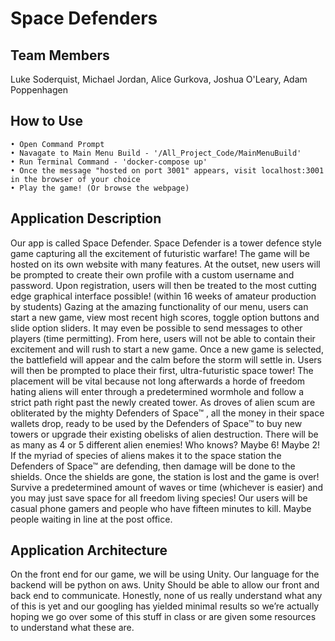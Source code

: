 # Space Defenders

## Team Members
Luke Soderquist, 
Michael Jordan, 
Alice Gurkova, 
Joshua O'Leary, 
Adam Poppenhagen

## How to Use
```
• Open Command Prompt
• Navagate to Main Menu Build - '/All_Project_Code/MainMenuBuild'
• Run Terminal Command - 'docker-compose up'
• Once the message "hosted on port 3001" appears, visit localhost:3001 in the browser of your choice
• Play the game! (Or browse the webpage)
```

## Application Description

Our app is called Space Defender. Space Defender is a tower defence style game capturing all the excitement of futuristic warfare! The game will be hosted on its own website with many features. At the outset, new users will be prompted to create their own profile with a custom username and password. Upon registration, users will then be treated to the most cutting edge graphical interface possible! (within 16 weeks of amateur production by students) Gazing at the amazing functionality of our menu, users can start a new game, view most recent high scores, toggle option buttons and slide option sliders. It may even be possible to send messages to other players (time permitting). From here, users will not be able to contain their excitement and will rush to start a new game.
	Once a new game is selected, the battlefield will appear and the calm before the storm will settle in. Users will then be prompted to place their first, ultra-futuristic space tower! The placement will be vital because not long afterwards a horde of freedom hating aliens will enter through a predetermined wormhole and follow a strict path right past the newly created tower. As droves of alien scum are obliterated by the mighty Defenders of Space™ , all the money in their space wallets drop, ready to be used by the Defenders of Space™ to buy new towers or upgrade their existing obelisks of alien destruction. There will be as many as 4 or 5 different alien enemies! Who knows? Maybe 6! Maybe 2! If the myriad of species of aliens makes it to the space station the Defenders of Space™ are defending, then damage will be done to the shields. Once the shields are gone, the station is lost and the game is over! Survive a predetermined amount of waves or time (whichever is easier) and you may just save space for all freedom living species! 
	Our users will be casual phone gamers and people who have fifteen minutes to kill. Maybe people waiting in line at the post office.

## Application Architecture

On the front end for our game, we will be using Unity. Our language for the backend will be python on aws. Unity Should be able to allow our front and back end to communicate. Honestly, none of us really understand what any of this is yet and our googling has yielded minimal results so we’re actually hoping we go over some of this stuff in class or are given some resources to understand what these are.
